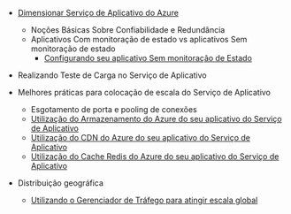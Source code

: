 * [Dimensionar Serviço de Aplicativo do Azure](../articles/app-service-web/web-sites-scale.md)
  
  * Noções Básicas Sobre Confiabilidade e Redundância
  * Aplicativos Com monitoração de estado vs aplicativos Sem monitoração de estado
    * [Configurando seu aplicativo Sem monitoração de Estado](https://azure.microsoft.com/blog/disabling-arrs-instance-affinity-in-windows-azure-web-sites/)
* Realizando Teste de Carga no Serviço de Aplicativo   
* Melhores práticas para colocação de escala do Serviço de Aplicativo
  
  * Esgotamento de porta e pooling de conexões
  * [Utilização do Armazenamento do Azure do seu aplicativo do Serviço de Aplicativo](../articles/storage/blobs/storage-dotnet-how-to-use-blobs.md)
  * [Utilização do CDN do Azure do seu aplicativo do Serviço de Aplicativo](../articles/cdn/cdn-overview.md)
  * [Utilização do Cache Redis do Azure do seu aplicativo do Serviço de Aplicativo](../articles/redis-cache/cache-dotnet-how-to-use-azure-redis-cache.md)
* Distribuição geográfica
  
  * [Utilizando o Gerenciador de Tráfego para atingir escala global](../articles/traffic-manager/traffic-manager-overview.md)

